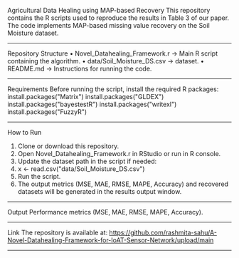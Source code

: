 
Agricultural Data Healing using MAP-based Recovery
This repository contains the R scripts used to reproduce the results in Table 3 of our paper.
The code implements MAP-based missing value recovery on the Soil Moisture dataset.
________________________________________
Repository Structure
•	Novel_Datahealing_Framework.r → Main R script containing the algorithm.
•	data/Soil_Moisture_DS.csv → dataset.
•	README.md → Instructions for running the code.
________________________________________
 Requirements
Before running the script, install the required R packages:
install.packages("Matrix")
install.packages("GLDEX")
install.packages("bayestestR")
install.packages("writexl")
install.packages("FuzzyR")
________________________________________
How to Run
1.	Clone or download this repository.
2.	Open Novel_Datahealing_Framework.r in RStudio or run in R console.
3.	Update the dataset path in the script if needed:
4.	x <- read.csv("data/Soil_Moisture_DS.csv")
5.	Run the script.
6.	The output metrics (MSE, MAE, RMSE, MAPE, Accuracy) and recovered datasets will be generated in the results output window.
________________________________________
Output
Performance metrics (MSE, MAE, RMSE, MAPE, Accuracy).
________________________________________
 Link
The repository is available at:
https://github.com/rashmita-sahu/A-Novel-Datahealing-Framework-for-IoAT-Sensor-Network/upload/main
________________________________________
 